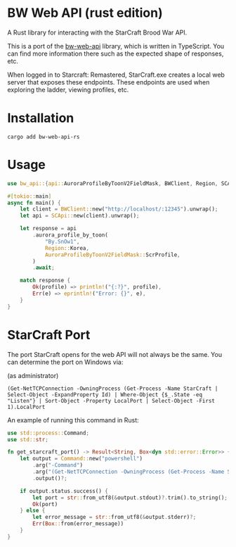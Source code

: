# BW Web API (rust edition)

A Rust library for interacting with the StarCraft Brood War API.

This is a port of the [bw-web-api](https://github.com/evanandrewrose/bw-web-api) library, which is written in TypeScript. You can find more information there such as the expected shape of responses, etc.

When logged in to Starcraft: Remastered, StarCraft.exe creates a local web server that exposes these endpoints. These endpoints are used when
exploring the ladder, viewing profiles, etc.

# Installation

`cargo add bw-web-api-rs`

# Usage

```rust
use bw_api::{api::AuroraProfileByToonV2FieldMask, BWClient, Region, SCApi};

#[tokio::main]
async fn main() {
    let client = BWClient::new("http://localhost/:12345").unwrap();
    let api = SCApi::new(client).unwrap();

    let response = api
        .aurora_profile_by_toon(
            "By.SnOw1",
            Region::Korea,
            AuroraProfileByToonV2FieldMask::ScrProfile,
        )
        .await;

    match response {
        Ok(profile) => println!("{:?}", profile),
        Err(e) => eprintln!("Error: {}", e),
    }
}
```

# StarCraft Port

The port StarCraft opens for the web API will not always be the same. You can determine the port on Windows via:

(as administrator)

```
(Get-NetTCPConnection -OwningProcess (Get-Process -Name StarCraft | Select-Object -ExpandProperty Id) | Where-Object {$_.State -eq "Listen"} | Sort-Object -Property LocalPort | Select-Object -First 1).LocalPort
```

An example of running this command in Rust:

```rust
use std::process::Command;
use std::str;

fn get_starcraft_port() -> Result<String, Box<dyn std::error::Error>> {
    let output = Command::new("powershell")
        .arg("-Command")
        .arg("(Get-NetTCPConnection -OwningProcess (Get-Process -Name StarCraft | Select-Object -ExpandProperty Id) | Where-Object { $_.State -eq 'Listen' } | Sort-Object -Property LocalPort | Select-Object -First 1).LocalPort")
        .output()?;

    if output.status.success() {
        let port = str::from_utf8(&output.stdout)?.trim().to_string();
        Ok(port)
    } else {
        let error_message = str::from_utf8(&output.stderr)?;
        Err(Box::from(error_message))
    }
}
```